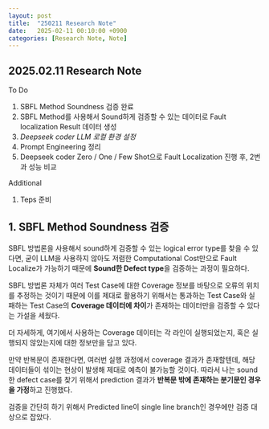 ```yaml
---
layout: post
title:  "250211 Research Note"
date:   2025-02-11 00:10:00 +0900
categories: [Research Note, Note]   
---
```

## 2025.02.11 Research Note

To Do
1. SBFL Method Soundness 검증 완료
2. SBFL Method를 사용해서 Sound하게 검증할 수 있는 데이터로 Fault localization Result 데이터 생성
3. *Deepseek coder LLM 로컬 환경 설정*
4. Prompt Engineering 정리
5. Deepseek coder Zero / One / Few Shot으로 Fault Localization 진행 후, 2번과 성능 비교

Additional
1. Teps 준비

## 1. SBFL Method Soundness 검증

SBFL 방법론을 사용해서 sound하게 검증할 수 있는 logical error type를 찾을 수 있다면, 굳이 LLM을 사용하지 않아도 저렴한 Computational Cost만으로 Fault Localize가 가능하기 때문에 **Sound한 Defect type**을 검증하는 과정이 필요하다.

SBFL 방법론 자체가 여러 Test Case에 대한 Coverage 정보를 바탕으로 오류의 위치를 추정하는 것이기 때문에 이를 제대로 활용하기 위해서는 통과하는 Test Case와 실패하는 Test Case의 **Coverage 데이터에 차이**가 존재하는 데이터만을 검증할 수 있다는 가설을 세웠다.

더 자세하게, 여기에서 사용하는 Coverage 데이터는 각 라인이 실행되었는지, 혹은 실행되지 않았는지에 대한 정보만을 담고 있다.

만약 반복문이 존재한다면, 여러번 실행 과정에서 coverage 결과가 존재할텐데, 해당 데이터들이 섞이는 현상이 발생해 제대로 예측이 불가능할 것이다. 따라서 나는 sound한 defect case를 찾기 위해서 prediction 결과가 **반복문 밖에 존재하는 분기문인 경우을 가정**하고 진행했다.

검증을 간단히 하기 위해서 Predicted line이 single line branch인 경우에만 검증 대상으로 잡았다.

